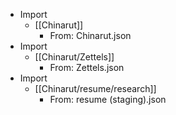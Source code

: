 - Import
    - [[Chinarut]]
        - From: Chinarut.json
- Import
    - [[Chinarut/Zettels]]
        - From: Zettels.json
- Import
    - [[Chinarut/resume/research]]
        - From: resume (staging).json
